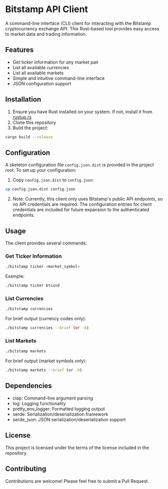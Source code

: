 # Bitstamp API Client

A command-line interface (CLI) client for interacting with the Bitstamp cryptocurrency exchange API. This Rust-based tool provides easy access to market data and trading information.

## Features

- Get ticker information for any market pair
- List all available currencies
- List all available markets
- Simple and intuitive command-line interface
- JSON configuration support

## Installation

1. Ensure you have Rust installed on your system. If not, install it from [rustup.rs](https://rustup.rs/)
2. Clone this repository
3. Build the project:
```bash
cargo build --release
```

## Configuration

A skeleton configuration file `config.json.dist` is provided in the project root. To set up your configuration:

1. Copy `config.json.dist` to `config.json`:
```bash
cp config.json.dist config.json
```

2. Note: Currently, this client only uses Bitstamp's public API endpoints, so no API credentials are required. The configuration entries for client credentials are included for future expansion to the authenticated endpoints.

## Usage

The client provides several commands:

### Get Ticker Information

```bash
./bitstamp ticker <market_symbol>
```

Example:
```bash
./bitstamp ticker btcusd
```

### List Currencies

```bash
./bitstamp currencies
```

For brief output (currency codes only):
```bash
./bitstamp currencies --brief (or -b)
```

### List Markets

```bash
./bitstamp markets
```

For brief output (market symbols only):
```bash
./bitstamp markets --brief (or -b)
```

## Dependencies

- clap: Command-line argument parsing
- log: Logging functionality
- pretty_env_logger: Formatted logging output
- serde: Serialization/deserialization framework
- serde_json: JSON serialization/deserialization support

## License

This project is licensed under the terms of the license included in the repository.

## Contributing

Contributions are welcome! Please feel free to submit a Pull Request. 
